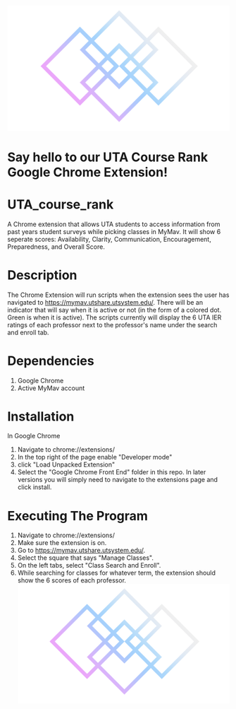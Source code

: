![alt text](https://github.com/ClayGifford1/UTA_course_rank/blob/0f3e73da8a28890d23c11b72f074a81dedcd2ff2/Google%20Extension%20Front%20End/Picture1.png)
# Say hello to our UTA Course Rank Google Chrome Extension!
# UTA_course_rank
   A Chrome extension that allows UTA students to access information from past years student surveys while picking classes in MyMav. It will show 6 seperate scores: Availability, Clarity, Communication, Encouragement, Preparedness, and Overall Score.
# Description
   The Chrome Extension will run scripts when the extension sees the user has navigated to https://mymav.utshare.utsystem.edu/. There will be an indicator that will say when it is active or not (in the form of a colored dot. Green is when it is active). The scripts currently will display the 6 UTA IER ratings of each professor next to the professor's name under the search and enroll tab.
# Dependencies
   1) Google Chrome
   2) Active MyMav account
# Installation
   In Google Chrome 
   1) Navigate to chrome://extensions/
   2) In the top right of the page enable "Developer mode"
   3) click "Load Unpacked Extension"
   4) Select the "Google Chrome Front End" folder in this repo.
   In later versions you will simply need to navigate to the extensions page and click install.
# Executing The Program
   1) Navigate to chrome://extensions/
   2) Make sure the extension is on.
   3) Go to https://mymav.utshare.utsystem.edu/.
   4) Select the square that says "Manage Classes".
   5) On the left tabs, select "Class Search and Enroll".
   6) While searching for classes for whatever term, the extension should show the 6 scores of each professor.
 ![alt text](https://github.com/ClayGifford1/UTA_course_rank/blob/0f3e73da8a28890d23c11b72f074a81dedcd2ff2/Google%20Extension%20Front%20End/Picture1.png)
